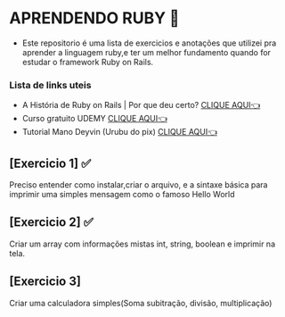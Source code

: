 # APRENDENDO RUBY 💎
- Este repositorio é uma lista de exercicios e anotações que utilizei pra aprender a linguagem ruby,e ter um melhor fundamento quando for estudar o framework Ruby on Rails.

### Lista de links uteis
- A História de Ruby on Rails | Por que deu certo? [CLIQUE AQUI👈](https://www.youtube.com/watch?v=oEorhw5r2Do)
- Curso gratuito UDEMY
[CLIQUE AQUI👈](https://www.udemy.com/course/ruby-para-iniciantes/)
- Tutorial  Mano Deyvin (Urubu do pix) [CLIQUE AQUI👈](https://www.youtube.com/watch?v=pVUh3ast1r4)


## [Exercicio 1] ✅
Preciso entender como instalar,criar o arquivo, e a sintaxe básica para imprimir uma simples mensagem como o famoso Hello World 

## [Exercicio 2] ✅
Criar um array com informações mistas int, string, boolean e imprimir na tela.

## [Exercicio 3]
Criar uma calculadora simples(Soma subitração, divisão, multiplicação)
